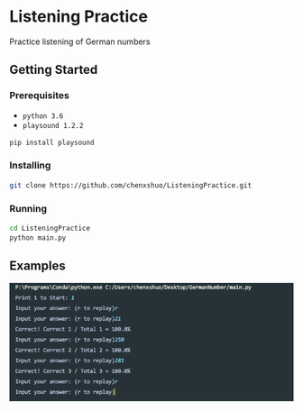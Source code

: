 # Listening Practice
Practice listening of German numbers 

## Getting Started 

### Prerequisites 
- `python 3.6`
- `playsound 1.2.2`

```python
pip install playsound
```
### Installing 
```bash
git clone https://github.com/chenxshuo/ListeningPractice.git
```

### Running 

```bash
cd ListeningPractice
python main.py
```

## Examples 
![](./imgs/example1.png)

